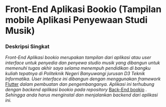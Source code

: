 # Front-End Aplikasi Bookio (Tampilan mobile Aplikasi Penyewaan Studi Musik)

### Deskripsi Singkat

_Front-End Aplikasi bookio merupakan tampilan dari aplikasi atau user interface untuk penyedia dan penyewa studio musik yang dibangun untuk memenuhi tugas akhir saya selama menempuh pendidikan di bangku kuliah tepatnya di Politeknik Negeri Banyuwangi jurusan D3 Teknik Informatika. User interface ini dibangun dengan menggunakan framework_ [Flutter](https://flutter.dev/) _dalam pembuatan dan pengembanganya. Aplikasi ini terhubung dengan backend aplikasi bookio pada repository_ [Back-End bookio](https://github.com/bogaZ/back-end-bookioApp) _. Sehingga anda harus menginstal dan menjalankan backend dari aplikasi ini._
